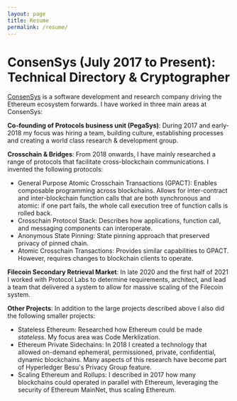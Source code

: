 ```yaml
---
layout: page
title: Resume
permalink: /resume/
---
```


# ConsenSys (July 2017 to Present): Technical Directory & Cryptographer

[ConsenSys](https://consensys.net/) is a software development and research company driving the Ethereum ecosystem forwards. I have worked in three main areas at ConsenSys:

**Co-founding of Protocols business unit (PegaSys)**: During 2017 and early-2018 my focus was hiring a team, building culture, establishing processes and creating a world class research & development group. 

**Crosschain & Bridges**: From 2018 onwards, I have mainly researched a range of protocols that facilitate cross-blockchain communications. I invented the following protocols:

* General Purpose Atomic Crosschain Transactions (GPACT): Enables composable programming across blockchains. Allows for inter-contract and inter-blockchain function calls that are both synchronous and atomic: if one part fails, the whole call execution tree of function calls is rolled back.
* Crosschain Protocol Stack: Describes how applications, function call, and messaging components can interoperate. 
* Anonymous State Pinning: State pinning approach that preserved privacy of pinned chain.
* Atomic Crosschain Transactions: Provides similar capabilities to GPACT. However, requires changes to blockchain clients to operate.

**Filecoin Secondary Retrieval Market**: In late 2020 and the first half of 2021 I worked with Protocol Labs to determine requirements, architect, and lead a team that delivered a system to allow for massive scaling of the Filecoin system. 

**Other Projects**: In addition to the large projects described above I also did the following smaller projects:

* Stateless Ethereum: Researched how Ethereum could be made *stateless*. My focus area was Code Merklization. 
* Ethereum Private Sidechains: In 2018 I created a technology that allowed on-demand ephemeral, permissioned, private, confidential, dynamic blockchains. Many aspects of this research have become part of Hyperledger Besu's Privacy Group feature.
* Scaling Ethereum and Rollups: I described in 2017 how many blockchains could operated in parallel with Ethereum, leveraging the security of Ethereum MainNet, thus scaling Ethereum.




